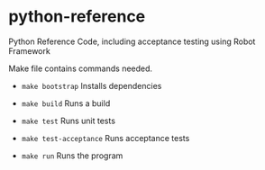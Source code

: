 # python-reference
Python Reference Code, including acceptance testing using Robot Framework

Make file contains commands needed.
* `make bootstrap` Installs dependencies 

* `make build` Runs a build

* `make test` Runs unit tests

* `make test-acceptance` Runs acceptance tests

* `make run` Runs the program
